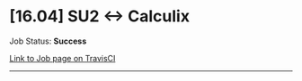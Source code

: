 # [16.04] SU2 <-> Calculix

Job Status: **Success**

[Link to Job page on TravisCI](https://travis-ci.org/precice/systemtests/jobs/641872367)

---